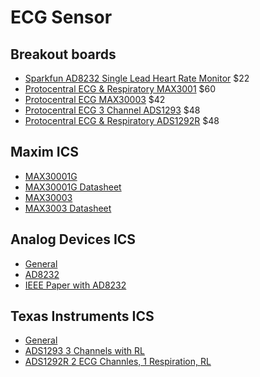 # ECG Sensor

## Breakout boards
- [Sparkfun AD8232 Single Lead Heart Rate Monitor](https://github.com/sparkfun/AD8232_Heart_Rate_Monitor) $22
- [Protocentral ECG & Respiratory MAX3001](https://protocentral.com/product/protocentral-max30001) $60
- [Protocentral ECG MAX30003](https://protocentral.com/product/protocentral-max30003-single-lead-ecg-breakout-board-v2/) $42
- [Protocentral ECG 3 Channel ADS1293](https://protocentral.com/product/ads1292r-ecg-respiration-breakout-kit/) $48
- [Protocentral ECG & Respiratory ADS1292R](https://protocentral.com/product/ads1292r-ecg-respiration-breakout-kit/) $48

## Maxim ICS
- [MAX30001G](https://www.maximintegrated.com/en/products/analog/data-converters/analog-front-end-ics/MAX30001G.html)
- [MAX30001G Datasheet](https://datasheets.maximintegrated.com/en/ds/MAX30001G.pdf)
- [MAX30003](https://www.maximintegrated.com/en/products/analog/data-converters/analog-front-end-ics/MAX30003.html)
- [MAX3003 Datasheet](https://www.digikey.com/htmldatasheets/production/1994693/0/0/1/max30003.html?utm_adgroup=Integrated%20Circuits&utm_source=google&utm_medium=cpc&utm_campaign=Dynamic%20Search_EN_Product&utm_term=&utm_content=Integrated%20Circuits&gclid=Cj0KCQjwla-hBhD7ARIsAM9tQKvDKbhxIOCwuTKxuGPQEnPMAb2M2XKD20NTcfvLvnXPD3isk3i5nscaAoGZEALw_wcB)

## Analog Devices ICS
- [General](https://www.analog.com/en/applications/markets/healthcare-pavilion-home/vital-signs-measurement/electrocardiogram-ecg-measurement.html )
- [AD8232](https://www.analog.com/en/products/ad8232.html)
- [IEEE Paper with AD8232](https://doi.org/10.1109/TIPTEKNO50054.2020.9299248)

## Texas Instruments ICS
- [General](https://www.ti.com/solution/electrocardiogram-ecg)
- [ADS1293 3 Channels with RL](https://www.ti.com/general/docs/suppproductinfo.tsp?distId=10&gotoUrl=https%3A%2F%2Fwww.ti.com%2Flit%2Fgpn%2Fads1293)
- [ADS1292R 2 ECG Channles, 1 Respiration, RL](https://www.ti.com/product/ADS1292R)
